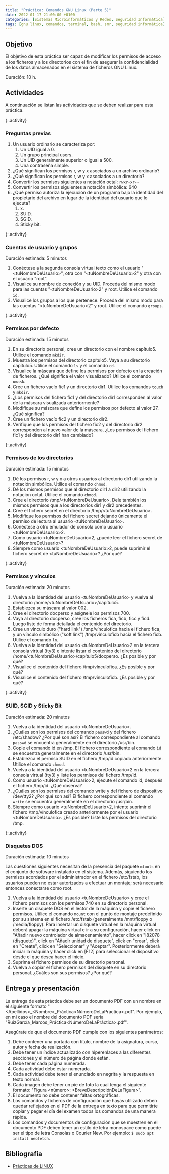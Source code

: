 ```yaml
---
title: "Práctica: Comandos GNU Linux (Parte 5)"
date: 2022-01-17 21:00:00 +0100
categories: [Sistemas Microinformáticos y Redes, Seguridad Informática]
tags: [gnu linux, comandos, terminal, bash, smr, seguridad informática]
---
```


## Objetivo

El objetivo de esta práctica ser capaz de modificar los permisos de acceso a los ficheros y a los directorios con el fin de asegurar la confidencialidad de los datos almacenados en el sistema de ficheros GNU Linux.

Duración: 10 h.

## Actividades

A continuación se listan las actividades que se deben realizar para esta práctica.

{:.activity}
### Preguntas previas

1. Un usuario ordinario se caracteriza por:
    1. Un UID igual a 0.
    1. Un grupo principal users.
    1. Un UID generalmente superior o igual a 500.
    1. Una contraseña simple.
2. ¿Qué significan los permisos r, w y x asociados a un archivo ordinario?
3. ¿Qué significan los permisos r, w y x asociados a un directorio?
4. Convertir los permisos siguientes a notación octal: `rwxr-xr--`
5. Convertir los permisos siguientes a notación simbólica: 640
6. ¿Qué permiso autoriza la ejecución de un programa bajo la identidad del propietario del archivo en lugar de la identidad del usuario que lo ejecuta?
    1. x.
    1. SUID.
    1. SGID.
    1. Sticky bit.

{:.activity}
### Cuentas de usuario y grupos

Duración estimada: 5 minutos

1. Conéctese a la segunda consola virtual texto como el usuario "\<tuNombreDeUsuario\>", otra con "\<tuNombreDeUsuario\>2" y otra con el usuario "root".
2. Visualice su nombre de conexión y su UID. Proceda del mismo modo para las cuentas "\<tuNombreDeUsuario\>2" y root. Utilice el comando `id`.
3. Visualice los grupos a los que pertenece. Proceda del mismo modo para las cuentas "\<tuNombreDeUsuario\>2" y root. Utilice el comando `groups`.

{:.activity}
### Permisos por defecto

Duración estimada: 15 minutos

1. En su directorio personal, cree un directorio con el nombre capítulo5. Utilice el comando `mkdir`.
2. Muestra los permisos del directorio capítulo5. Vaya a su directorio capítulo5. Utilice el comando `ls` y el comando `cd`.
3. Visualice la máscara que define los permisos por defecto en la creación de ficheros. ¿Qué significa el valor visualizado? Utilice el comando `umask`.
4. Cree un fichero vacío fic1 y un directorio dir1. Utilice los comandos `touch` y `mkdir`.
5. ¿Los permisos del fichero fic1 y del directorio dir1 corresponden al valor de la máscara visualizada anteriormente?
6. Modifique su máscara que define los permisos por defecto al valor 27. ¿Qué significa?
7. Cree un fichero vacío fic2 y un directorio dir2.
8. Verifique que los permisos del fichero fic2 y del directorio dir2 corresponden al nuevo valor de la máscara. ¿Los permisos del fichero fic1 y del directorio dir1 han cambiado?

{:.activity}
### Permisos de los directorios

Duración estimada: 15 minutos

1. Dé los permisos r, w y x a otros usuarios al directorio dir1 utilizando la notación simbólica. Utilice el comando `chmod`.
2. Dé los mismos permisos que al directorio dir1 a dir2 utilizando la notación octal. Utilice el comando `chmod`.
3. Cree el directorio /tmp/\<tuNombreDeUsuario\>. Dele también los mismos permisos que a los directorios dir1 y dir2 precedentes.
4. Cree el fichero secret en el directorio /tmp/\<tuNombreDeUsuario\>.
5. Modifique los permisos del fichero secret dejando únicamente el permiso de lectura al usuario \<tuNombreDeUsuario\>.
6. Conéctese a otro emulador de consola como usuario \<tuNombreDeUsuario\>2.
7. Como usuario \<tuNombreDeUsuario\>2, ¿puede leer el fichero secret de \<tuNombreDeUsuario\>?
8. Siempre como usuario \<tuNombreDeUsuario\>2, puede suprimir el fichero secret de \<tuNombreDeUsuario\>? ¿Por qué?

{:.activity}
### Permisos y vínculos

Duración estimada: 20 minutos

1. Vuelva a la identidad del usuario \<tuNombreDeUsuario\> y vuelva al directorio /home/\<tuNombreDeUsuario\>/capítulo5.
2. Establezca su máscara al valor 002.
3. Cree el directorio docperso y asígnele los permisos 700.
4. Vaya al directorio docperso, cree los ficheros fica, ficb, ficc y ficd. Luego liste de forma detallada el contenido del directorio.
5. Cree un vínculo duro ("hard link") /tmp/vínculofica hacia el fichero fica, y un vínculo simbólico ("soft link") /tmp/vínculoficb hacia el fichero ficb. Utilice el comando `ln`.
6. Vuelva a la identidad del usuario \<tuNombreDeUsuario\>2 en la tercera consola virtual (tty3) e intente listar el contenido del directorio /home/\<tuNombreDeUsuario\>/capítulo5/docperso. ¿Es posible y por qué?
7. Visualice el contenido del fichero /tmp/vínculofica. ¿Es posible y por qué?
8. Visualice el contenido del fichero /tmp/vínculoficb. ¿Es posible y por qué?

{:.activity}
### SUID, SGID y Sticky Bit

Duración estimada: 20 minutos

1. Vuelva a la identidad del usuario \<tuNombreDeUsuario\>.
2. ¿Cuáles son los permisos del comando `passwd` y del fichero /etc/shadow? ¿Por qué son así? El fichero correspondiente al comando `passwd` se encuentra generalmente en el directorio /usr/bin.
3. Copie el comando id en /tmp. El fichero correspondiente al comando `id` se encuentra generalmente en el directorio /usr/bin.
4. Establezca el permiso SUID en el fichero /tmp/id copiado anteriormente. Utilice el comando `chmod`.
5. Vuelva a la identidad del usuario \<tuNombreDeUsuario\>2 en la tercera consola virtual (tty3) y liste los permisos del fichero /tmp/id.
6. Como usuario \<tuNombreDeUsuario\>2, ejecute el comando id, después el fichero /tmp/id. ¿Qué observa?
7. ¿Cuáles son los permisos del comando write y del fichero de dispositivo /dev/tty2? ¿Por qué son así? El fichero correspondiente al comando `write` se encuentra generalmente en el directorio /usr/bin.
8. Siempre como usuario \<tuNombreDeUsuario\>2, intente suprimir el fichero /tmp/vínculofica creado anteriormente por el usuario \<tuNombreDeUsuario\>. ¿Es posible? Liste los permisos del directorio /tmp.

{:.activity}
### Disquetes DOS

Duración estimada: 10 minutos

Las cuestiones siguientes necesitan de la presencia del paquete `mtools` en el conjunto de software instalado en el sistema. Además, siguiendo los permisos acordados por el administrador en el fichero /etc/fstab, los usuarios pueden no estar autorizados a efectuar un montaje; será necesario entonces conectarse como root.

1. Vuelva a la identidad del usuario \<tuNombreDeUsuario\> y cree el fichero permisos con los permisos 740 en su directorio personal.
2. Inserte un disquete DOS en el lector de la máquina y copie el fichero permisos. Utilice el comando `mount` con el punto de montaje predefinido por su sistema en el fichero /etc/fstab (generalmente /mnt/floppy o /media/floppy). Para insertar un disquete virtual en la máquina virtual deberá apagar la máquina virtual e ir a su configuración, hacer click en "Añadir nuevo controlador de almacenamiento", hacer click en "I82078 (disquete)", click en "Añadir unidad de disquete", click en "crear", click en "Create", click en "Seleccionar" y "Aceptar". Posteriormente deberá iniciar la máquina y hacer click en [F12] para seleccionar el dispositivo desde el que desea hacer el inicio.
3. Suprima el fichero permisos de su directorio personal.
4. Vuelva a copiar el fichero permisos del disquete en su directorio personal. ¿Cuáles son sus permisos? ¿Por qué?

## Entrega y presentación

La entrega de esta práctica debe ser un documento PDF con un nombre en el siguiente formato "\<Apellidos\>_\<Nombre\>_Práctica\<NúmeroDeLaPráctica\>.pdf". Por ejemplo, en mi caso el nombre del documento PDF sería "RuizGarcía_Marcos_Práctica\<NúmeroDeLaPráctica\>.pdf".

Asegúrate de que el documento PDF cumple con los siguientes parámetros:

1. Debe contener una portada con título, nombre de la asignatura, curso, autor y fecha de realización.
2. Debe tener un índice actualizado con hiperenlaces a las diferentes secciones y el número de página donde están.
3. Debe tener cada página numerada.
4. Cada actividad debe estar numerada. 
5. Cada actividad debe tener el enunciado en negrita y la respuesta en texto normal.
6. Cada imagen debe tener un pie de foto la cual tenga el siguiente formato: "Figura \<número\>: \<BreveDescripciónDeLaFigura\>".
7. El documento no debe contener faltas ortográficas.
8. Los comandos y ficheros de configuración que hayas utilizado deben quedar reflejados en el PDF de la entrega en texto para que permitirte copiar y pegar el día del examen todos los comandos de una manera rápida.
9. Los comandos y documentos de configuración que se muestren en el documento PDF deben tener un estilo de letra monospace como puede ser el tipo de letra Consolas o Courier New. Por ejemplo: `$ sudo apt install neofetch`.

## Bibliografía

- [Prácticas de LINUX](https://www.ediciones-eni.com/open/mediabook.aspx?idR=0a8c20d27a126debe5747e874c9710ed)

